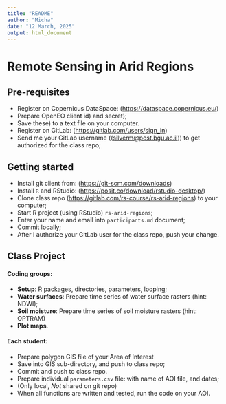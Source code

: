 ```yaml
---
title: "README"
author: "Micha"
date: "12 March, 2025"
output: html_document
---
```


# Remote Sensing in Arid Regions


## Pre-requisites


* Register on Copernicus DataSpace: (https://dataspace.copernicus.eu/)
* Prepare OpenEO client id) and secret);
* Save these) to a text file on your computer.
* Register on GitLab: (https://gitlab.com/users/sign_in)
* Send me your GitLab username ((silverm@post.bgu.ac.il)) to get authorized for the class repo;


## Getting started
	
* Install git client from: (https://git-scm.com/downloads)
* Install `R` and RStudio:  (https://posit.co/download/rstudio-desktop/)
* Clone class repo (https://gitlab.com/rs-course/rs-arid-regions) to your computer;
* Start R project (using RStudio) `rs-arid-regions`;
* Enter your name and email into `participants.md` document;
* Commit locally;
* After I authorize your GitLab user for the class repo, push your change.


## Class Project
	
#### Coding groups:

* **Setup**: R packages, directories, parameters, looping;
* **Water surfaces**: Prepare time series of water surface rasters (hint: NDWI);
* **Soil moisture**: Prepare time series of soil moisture rasters (hint: OPTRAM)
* **Plot maps**.

#### Each student:

* Prepare polygon GIS file of your Area of Interest
* Save into GIS sub-directory, and push to class repo;
* Commit and push to class repo.
* Prepare individual `parameters.csv` file: with name of AOI file, and dates;
* (Only local, *Not* shared on git repo)
* When all functions are written and tested, run the code on your AOI.

